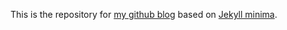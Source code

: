 This is the repository for [my github blog](http://blog.hojin.kim) based on [Jekyll minima](https://github.com/jekyll/minima).
